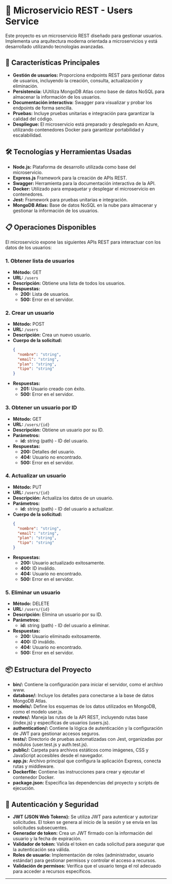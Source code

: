 # 👥 Microservicio REST - Users Service

Este proyecto es un microservicio REST diseñado para gestionar usuarios. Implementa una arquitectura moderna orientada a microservicios y está desarrollado utilizando tecnologías avanzadas.

## 🚀 Características Principales
- **Gestión de usuarios:** Proporciona endpoints REST para gestionar datos de usuarios, incluyendo la creación, consulta, actualización y eliminación.
- **Persistencia:** UUtiliza MongoDB Atlas como base de datos NoSQL para almacenar la información de los usuarios.
- **Documentación interactiva:** Swagger para visualizar y probar los endpoints de forma sencilla.
- **Pruebas:** Incluye pruebas unitarias e integración para garantizar la calidad del código.
- **Despliegue:** El microservicio está preparado y desplegado en Azure, utilizando contenedores Docker para garantizar portabilidad y escalabilidad.

## 🛠️ Tecnologías y Herramientas Usadas
- **Node.js:** Plataforma de desarrollo utilizada como base del microservicio.
- **Express.js** Framework para la creación de APIs REST.
- **Swagger:** Herramienta para la documentación interactiva de la API.
- **Docker:** Utilizado para empaquetar y desplegar el microservicio en contenedores.
- **Jest:** Framework para pruebas unitarias e integración.
- **MongoDB Atlas:** Base de datos NoSQL en la nube para almacenar y gestionar la información de los usuarios.

## 📋 Operaciones Disponibles
El microservicio expone las siguientes APIs REST para interactuar con los datos de los usuarios:

### 1. Obtener lista de usuarios
- **Método:** GET
- **URL:** `/users`
- **Descripción:** Obtiene una lista de todos los usuarios.
- **Respuestas:**
  - **200:** Lista de usuarios.
  - **500:** Error en el servidor.

### 2. Crear un usuario
- **Método:** POST
- **URL:** `/users`
- **Descripción:** Crea un nuevo usuario.
- **Cuerpo de la solicitud:**
  ```json
  {
    "nombre": "string",
    "email": "string",
    "plan": "string",
    "tipo": "string"
  }
  ```
- **Respuestas:**
  - **201:** Usuario creado con éxito.
  - **500:** Error en el servidor.

### 3. Obtener un usuario por ID
- **Método:** GET
- **URL:** `/users/{id}`
- **Descripción:** Obtiene un usuario por su ID.
- **Parámetros:**
  - **id:** string (path) - ID del usuario.
- **Respuestas:**
  - **200:** Detalles del usuario.
  - **404:** Usuario no encontrado.
  - **500:** Error en el servidor.

### 4. Actualizar un usuario
- **Método:** PUT
- **URL:** `/users/{id}`
- **Descripción:** Actualiza los datos de un usuario.
- **Parámetros:**
  - **id:** string (path) - ID del usuario a actualizar.
- **Cuerpo de la solicitud:**
  ```json
  {
    "nombre": "string",
    "email": "string",
    "plan": "string",
    "tipo": "string"
  }
  ```
- **Respuestas:**
  - **200:** Usuario actualizado exitosamente.
  - **400:** ID inválido.
  - **404:** Usuario no encontrado.
  - **500:** Error en el servidor.

### 5. Eliminar un usuario
- **Método:** DELETE
- **URL:** `/users/{id}`
- **Descripción:** Elimina un usuario por su ID.
- **Parámetros:**
  - **id:** string (path) - ID del usuario a eliminar.
- **Respuestas:**
  - **200:** Usuario eliminado exitosamente.
  - **400:** ID inválido.
  - **404:** Usuario no encontrado.
  - **500:** Error en el servidor.

## 📦 Estructura del Proyecto
- **bin/:** Contiene la configuración para iniciar el servidor, como el archivo www.
- **database/:** Incluye los detalles para conectarse a la base de datos MongoDB Atlas.
- **models/:** Define los esquemas de los datos utilizados en MongoDB, como el modelo user.js.
- **routes/:** Maneja las rutas de la API REST, incluyendo rutas base (index.js) y específicas de usuarios (users.js).
- **authentication/:** Contiene la lógica de autenticación y la configuración de JWT para gestionar accesos seguros.
- **tests/:** Directorio de pruebas automatizadas con Jest, organizadas por módulos (user.test.js y auth.test.js).
- **public/:** Carpeta para archivos estáticos como imágenes, CSS y JavaScript accesibles desde el navegador.
- **app.js:** Archivo principal que configura la aplicación Express, conecta rutas y middleware.
- **Dockerfile:** Contiene las instrucciones para crear y ejecutar el contenedor Docker.
- **package.json:** Especifica las dependencias del proyecto y scripts de ejecución.

## 🔐 Autenticación y Seguridad
- **JWT (JSON Web Tokens):** Se utiliza JWT para autenticar y autorizar solicitudes. El token se genera al inicio de la sesión y se envía en las solicitudes subsecuentes.
- **Generador de token:** Crea un JWT firmado con la información del usuario y la fecha de expiración.
- **Validador de token:** Valida el token en cada solicitud para asegurar que la autenticación sea válida.
- **Roles de usuario:** Implementación de roles (administrador, usuario estándar) para gestionar permisos y controlar el acceso a recursos.
- **Validación de permisos:** Verifica que el usuario tenga el rol adecuado para acceder a recursos específicos.

---